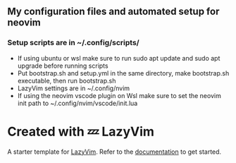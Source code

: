 ## My configuration files and automated setup for neovim

### Setup scripts are in ~/.config/scripts/

- If using ubuntu or wsl make sure to run sudo apt update and sudo apt upgrade before running scripts
- Put bootstrap.sh and setup.yml in the same directory, make bootstrap.sh executable, then run bootstrap.sh
- LazyVim settings are in ~/.config/nvim
- If using the neovim vscode plugin on Wsl make sure to set the neovim init path to ~/.config/nvim/vscode/init.lua

# Created with 💤 LazyVim

A starter template for [LazyVim](https://github.com/LazyVim/LazyVim). Refer to the [documentation](https://lazyvim.github.io/installation) to get started.

